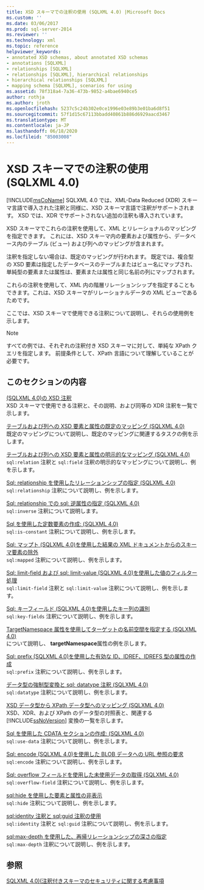 ```yaml
---
title: XSD スキーマでの注釈の使用 (SQLXML 4.0) |Microsoft Docs
ms.custom: ''
ms.date: 03/06/2017
ms.prod: sql-server-2014
ms.reviewer: ''
ms.technology: xml
ms.topic: reference
helpviewer_keywords:
- annotated XSD schemas, about annotated XSD schemas
- annotations [SQLXML]
- relationships [SQLXML]
- relationships [SQLXML], hierarchical relationships
- hierarchical relationships [SQLXML]
- mapping schema [SQLXML], scenarios for using
ms.assetid: 78f318a4-7a36-473b-9852-a4bae6940ce5
author: rothja
ms.author: jroth
ms.openlocfilehash: 5237c5c24b302e0ce1996e03e89b3e01ba6d8f51
ms.sourcegitcommit: 57f1d15c67113bbadd40861b886d6929aacd3467
ms.translationtype: MT
ms.contentlocale: ja-JP
ms.lasthandoff: 06/18/2020
ms.locfileid: "85003008"
---
```

# <a name="using-annotations-in-xsd-schemas-sqlxml-40"></a>XSD スキーマでの注釈の使用 (SQLXML 4.0)
  [!INCLUDE[msCoName](../../includes/msconame-md.md)] SQLXML 4.0 では、XML-Data Reduced (XDR) スキーマ言語で導入された注釈と同様に、XSD スキーマ言語で注釈がサポートされます。 XSD では、XDR でサポートされない追加の注釈も導入されています。  
  
 XSD スキーマでこれらの注釈を使用して、XML とリレーショナルのマッピングを指定できます。 これには、XSD スキーマ内の要素および属性から、データベース内のテーブル (ビュー) および列へのマッピングが含まれます。  
  
 注釈を指定しない場合は、既定のマッピングが行われます。 既定では、複合型の XSD 要素は指定したデータベースのテーブルまたはビュー名にマップされ、単純型の要素または属性は、要素または属性と同じ名前の列にマップされます。  
  
 これらの注釈を使用して、XML 内の階層リレーションシップを指定することもできます。これは、XSD スキーマがリレーショナルデータの XML ビューであるためです。  
  
 ここでは、XSD スキーマで使用できる注釈について説明し、それらの使用例を示します。  
  
> [!NOTE]  
>  すべての例では、それぞれの注釈付き XSD スキーマに対して、単純な XPath クエリを指定します。 前提条件として、XPath 言語について理解していることが必要です。  
  
## <a name="in-this-section"></a>このセクションの内容  
 [&#40;SQLXML 4.0&#41;の XSD 注釈](xsd-annotations-sqlxml-4-0.md)  
 XSD スキーマで使用できる注釈と、その説明、および同等の XDR 注釈を一覧で示します。  
  
 [テーブルおよび列への XSD 要素と属性の既定のマッピング &#40;SQLXML 4.0&#41;](default-mapping-of-xsd-elements-and-attributes-to-tables-and-columns-sqlxml-4-0.md)  
 既定のマッピングについて説明し、既定のマッピングに関連するタスクの例を示します。  
  
 [テーブルおよび列への XSD 要素と属性の明示的なマッピング &#40;SQLXML 4.0&#41;](explicit-mapping-xsd-elements-and-attributes-to-tables-and-columns.md)  
 `sql:relation` 注釈と `sql:field` 注釈の明示的なマッピングについて説明し、例を示します。  
  
 [Sql: relationship を使用したリレーションシップの指定 &#40;SQLXML 4.0&#41;](specifying-relationships-using-sql-relationship-sqlxml-4-0.md)  
 `sql:relationship` 注釈について説明し、例を示します。  
  
 [Sql: relationship での sql: 逆属性の指定 &#40;SQLXML 4.0&#41;](specifying-the-sql-inverse-attribute-on-sql-relationship-sqlxml-4-0.md)  
 `sql:inverse` 注釈について説明します。  
  
 [Sql を使用した定数要素の作成: &#40;SQLXML 4.0&#41;](creating-constant-elements-using-sql-is-constant-sqlxml-4-0.md)  
 `sql:is-constant` 注釈について説明し、例を示します。  
  
 [Sql: マップト &#40;SQLXML 4.0&#41;を使用した結果の XML ドキュメントからのスキーマ要素の除外](excluding-schema-elements-from-the-xml-document-using-sql-mapped.md)  
 `sql:mapped` 注釈について説明し、例を示します。  
  
 [Sql: limit-field および sql: limit-value &#40;SQLXML 4.0&#41;を使用した値のフィルター処理](../sqlxml-annotated-xsd-schemas-xpath-queries/bulk-load-xml/annotation-interpretation-sql-limit-field-and-sql-limit-value.md)  
 `sql:limit-field` 注釈と `sql:limit-value` 注釈について説明し、例を示します。  
  
 [Sql: キーフィールド &#40;SQLXML 4.0&#41;を使用したキー列の識別](identifying-key-columns-using-sql-key-fields-sqlxml-4-0.md)  
 `sql:key-fields` 注釈について説明し、例を示します。  
  
 [TargetNamespace 属性を使用してターゲットの名前空間を指定する &#40;SQLXML 4.0&#41;](specifying-a-target-namespace-using-the-targetnamespace-attribute-sqlxml-4-0.md)  
 について説明し、 **targetNamespace**属性の例を示します。  
  
 [Sql: prefix &#40;SQLXML 4.0&#41;を使用した有効な ID、IDREF、IDREFS 型の属性の作成](creating-valid-id-idref-and-idrefs-type-attributes-using-sql-prefix-sqlxml-4-0.md)  
 `sql:prefix` 注釈について説明し、例を示します。  
  
 [データ型の強制型変換と sql: datatype 注釈 &#40;SQLXML 4.0&#41;](data-type-coercions-and-the-sql-datatype-annotation-sqlxml-4-0.md)  
 `sql:datatype` 注釈について説明し、例を示します。  
  
 [XSD データ型から XPath データ型へのマッピング &#40;SQLXML 4.0&#41;](../sqlxml-annotated-xsd-schemas-xpath-queries/xpath-data-types-sqlxml-4-0.md)  
 XSD、XDR、および XPath のデータ型の対照表と、関連する [!INCLUDE[ssNoVersion](../../includes/ssnoversion-md.md)] 変換の一覧を示します。  
  
 [Sql を使用した CDATA セクションの作成: &#40;SQLXML 4.0&#41;](creating-cdata-sections-using-sql-use-cdata-sqlxml-4-0.md)  
 `sql:use-data` 注釈について説明し、例を示します。  
  
 [Sql: encode &#40;SQLXML 4.0&#41;を使用した BLOB データへの URL 参照の要求](requesting-url-references-to-blob-data-using-sql-encode-sqlxml-4-0.md)  
 `sql:encode` 注釈について説明し、例を示します。  
  
 [Sql: overflow フィールドを使用した未使用データの取得 &#40;SQLXML 4.0&#41;](../sqlxml-annotated-xsd-schemas-xpath-queries/bulk-load-xml/annotation-interpretation-sql-overflow-field.md)  
 `sql:overflow-field` 注釈について説明し、例を示します。  
  
 [sql:hide を使用した要素と属性の非表示](hiding-elements-and-attributes-by-using-sql-hide.md)  
 `sql:hide` 注釈について説明し、例を示します。  
  
 [sql:identity 注釈と sql:guid 注釈の使用](using-the-sql-identity-and-sql-guid-annotations.md)  
 `sql:identity` 注釈と `sql:guid` 注釈について説明し、例を示します。  
  
 [sql:max-depth を使用した、再帰リレーションシップの深さの指定](specifying-depth-in-recursive-relationships-by-using-sql-max-depth.md)  
 `sql:max-depth` 注釈について説明し、例を示します。  
  
## <a name="see-also"></a>参照  
 [SQLXML 4.0&#41;&#40;注釈付きスキーマのセキュリティに関する考慮事項](../sqlxml-annotated-xsd-schemas-xpath-queries/security/annotated-schema-security-considerations-sqlxml-4-0.md)  
  
  
